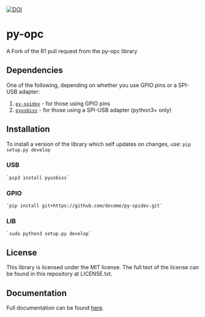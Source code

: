 [![DOI](https://zenodo.org/badge/30832320.svg)](https://zenodo.org/badge/latestdoi/30832320)

# py-opc
A Fork of the R1 pull request from the py-opc library

## Dependencies

One of the following, depending on whether you use GPIO pins or a SPI-USB adapter:
  1. [`py-spidev`](https://github.com/doceme/py-spidev) - for those using GPIO pins
  1. [`pyusbiss`](https://github.com/dancingquanta/pyusbiss) - for those using a SPI-USB adapter (python3+ only)


## Installation
To install a version of the library which self updates on changes, use:
`pip setup.py develop`


### USB
    `pip3 install pyusbiss`

### GPIO
    `pip install git+https://github.com/doceme/py-spidev.git`

### LIB
    `sudo python3 setup.py develop`


## License

  This library is licensed under the MIT license. The full text of the license can be found in this repository at LICENSE.txt.

## Documentation

  Full documentation can be found [here](http://py-opc.readthedocs.org/en/latest/).
